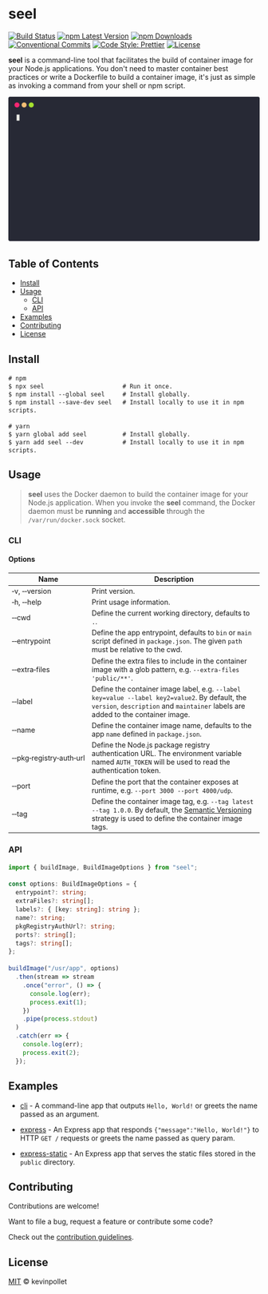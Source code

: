 # seel <!-- omit in toc -->

[![Build Status](https://github.com/kevinpollet/seel/workflows/build/badge.svg)](https://github.com/kevinpollet/seel/actions)
[![npm Latest Version](https://img.shields.io/npm/v/seel/latest)](https://www.npmjs.com/package/seel)
[![npm Downloads](https://img.shields.io/npm/dm/seel)](https://www.npmjs.com/package/seel)
[![Conventional Commits](https://img.shields.io/badge/Conventional%20Commits-1.0.0-yellow.svg)](https://conventionalcommits.org)
[![Code Style: Prettier](https://img.shields.io/badge/code_style-prettier-ff69b4.svg)](https://github.com/prettier/prettier)
[![License](https://img.shields.io/badge/license-MIT-blue.svg)](./LICENSE.md)

**seel** is a command-line tool that facilitates the build of container image for your Node.js applications. You don't need to master container best practices or write a Dockerfile to build a container image, it's just as simple as invoking a command from your shell or npm script.

![screencast](./screencast.svg)

## Table of Contents <!-- omit in toc -->

- [Install](#install)
- [Usage](#usage)
  - [CLI](#cli)
  - [API](#api)
- [Examples](#examples)
- [Contributing](#contributing)
- [License](#license)

## Install

```shell
# npm
$ npx seel                      # Run it once.
$ npm install --global seel     # Install globally.
$ npm install --save-dev seel   # Install locally to use it in npm scripts.

# yarn
$ yarn global add seel          # Install globally.
$ yarn add seel --dev           # Install locally to use it in npm scripts.
```

## Usage

> **seel** uses the Docker daemon to build the container image for your Node.js application. When you invoke the **seel** command, the Docker daemon must be **running** and **accessible** through the `/var/run/docker.sock` socket.

### CLI

#### Options <!-- omit in toc -->

| Name                    | Description                                                                                                                                                                        |
| ----------------------- | ---------------------------------------------------------------------------------------------------------------------------------------------------------------------------------- |
| ‑v, ‑‑version           | Print version.                                                                                                                                                                     |
| ‑h, ‑‑help              | Print usage information.                                                                                                                                                           |
| ‑‑cwd                   | Define the current working directory, defaults to `.`.                                                                                                                             |
| ‑‑entrypoint            | Define the app entrypoint, defaults to `bin` or `main` script defined in `package.json`. The given `path` must be relative to the cwd.                                             |
| ‑‑extra‑files           | Define the extra files to include in the container image with a glob pattern, e.g. `--extra-files 'public/**'`.                                                                    |
| ‑‑label                 | Define the container image label, e.g. `--label key=value --label key2=value2`. By default, the `version`, `description` and `maintainer` labels are added to the container image. |
| ‑‑name                  | Define the container image name, defaults to the app `name` defined in `package.json`.                                                                                             |
| ‑‑pkg‑registry‑auth‑url | Define the Node.js package registry authentication URL. The environment variable named `AUTH_TOKEN` will be used to read the authentication token.                                 |
| ‑‑port                  | Define the port that the container exposes at runtime, e.g. `--port 3000 --port 4000/udp`.                                                                                         |
| ‑‑tag                   | Define the container image tag, e.g. `--tag latest --tag 1.0.0`. By default, the [Semantic Versioning](https://semver.org/) strategy is used to define the container image tags.   |

### API

```typescript
import { buildImage, BuildImageOptions } from "seel";

const options: BuildImageOptions = {
  entrypoint?: string;
  extraFiles?: string[];
  labels?: { [key: string]: string };
  name?: string;
  pkgRegistryAuthUrl?: string;
  ports?: string[];
  tags?: string[];
};

buildImage("/usr/app", options)
  .then(stream => stream
    .once("error", () => {
      console.log(err);
      process.exit(1);
    })
    .pipe(process.stdout)
  )
  .catch(err => {
    console.log(err);
    process.exit(2);
  });
```

## Examples

- [cli](./examples/cli) - A command-line app that outputs `Hello, World!` or greets the name passed as an argument.

- [express](./examples/express) - An Express app that responds `{"message":"Hello, World!"}` to HTTP `GET /` requests or greets the name passed as query param.

- [express-static](./examples/express-static) - An Express app that serves the static files stored in the `public` directory.

## Contributing

Contributions are welcome!

Want to file a bug, request a feature or contribute some code?

Check out the [contribution guidelines](./CONTRIBUTING.md).

## License

[MIT](./LICENSE.md) © kevinpollet
